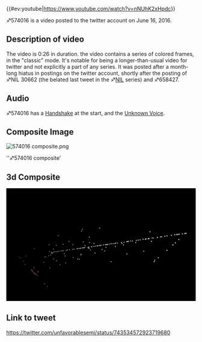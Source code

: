 {{\#ev:youtube|<https://www.youtube.com/watch?v=nNUhK2xHpdc>}}

♐574016 is a video posted to the twitter account on June 16, 2016.

## Description of video

The video is 0:26 in duration. the video contains a series of colored
frames, in the "classic" mode. It's notable for being a
longer-than-usual video for twitter and not explicitly a part of any
series. It was posted after a month-long hiatus in postings on the
twitter account, shortly after the posting of ♐NIL 30662 (the belated
last tweet in the ♐[NIL](NIL "wikilink") series) and ♐658427.

## Audio

♐574016 has a [Handshake](Handshake "wikilink") at the start, and the
[Unknown Voice](Unknown_Voice "wikilink").

## Composite Image

![ 574016 composite.png](_574016_composite.png " 574016 composite.png")

''♐574016 composite'

## 3d Composite

![574016\_3d.PNG](574016_3d.PNG "574016_3d.PNG")

## Link to tweet

<https://twitter.com/unfavorablesemi/status/743534572923719680>
